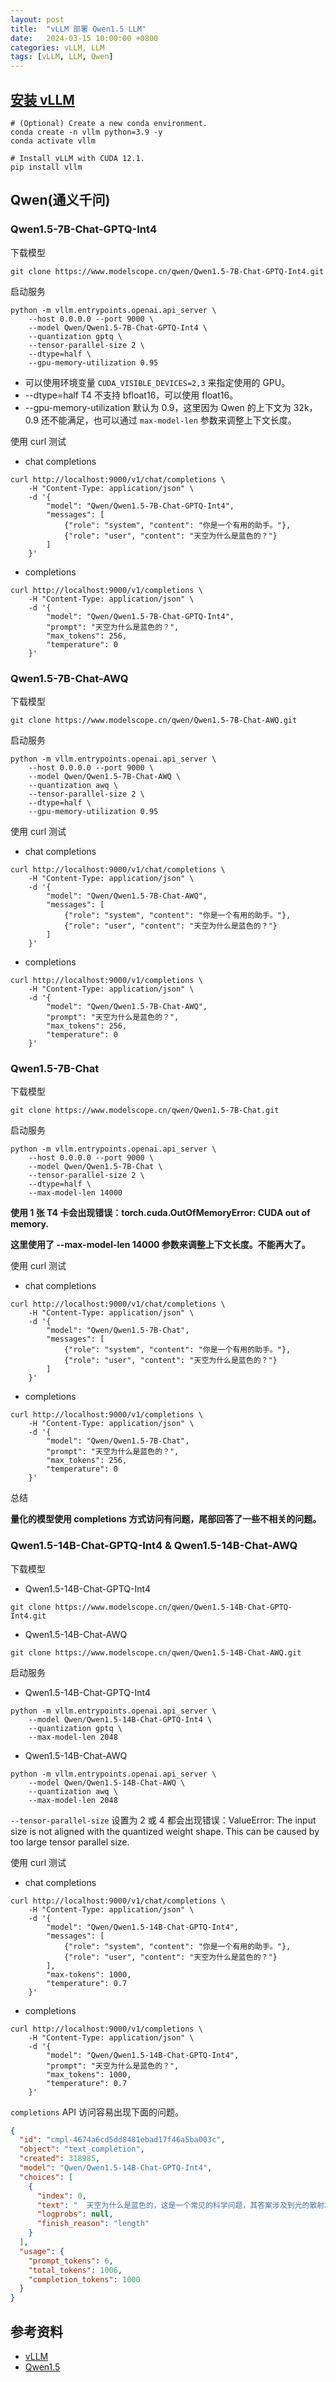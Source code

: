 ```yaml
---
layout: post
title:  "vLLM 部署 Qwen1.5 LLM"
date:   2024-03-15 10:00:00 +0800
categories: vLLM, LLM
tags: [vLLM, LLM, Qwen]
---
```


## [安装 vLLM](https://docs.vllm.ai/en/latest/getting_started/installation.html)
    
```shell
# (Optional) Create a new conda environment.
conda create -n vllm python=3.9 -y
conda activate vllm

# Install vLLM with CUDA 12.1.
pip install vllm
```

## Qwen(通义千问)

### Qwen1.5-7B-Chat-GPTQ-Int4

下载模型

```shell
git clone https://www.modelscope.cn/qwen/Qwen1.5-7B-Chat-GPTQ-Int4.git
```

启动服务

```shell
python -m vllm.entrypoints.openai.api_server \
    --host 0.0.0.0 --port 9000 \
    --model Qwen/Qwen1.5-7B-Chat-GPTQ-Int4 \
    --quantization gptq \
    --tensor-parallel-size 2 \
    --dtype=half \
    --gpu-memory-utilization 0.95
```
- 可以使用环境变量 `CUDA_VISIBLE_DEVICES=2,3` 来指定使用的 GPU。
- --dtype=half T4 不支持 bfloat16，可以使用 float16。
- --gpu-memory-utilization 默认为 0.9，这里因为 Qwen 的上下文为 32k，0.9 还不能满足，也可以通过 `max-model-len` 参数来调整上下文长度。

使用 curl 测试

- chat completions
```shell
curl http://localhost:9000/v1/chat/completions \
    -H "Content-Type: application/json" \
    -d '{
        "model": "Qwen/Qwen1.5-7B-Chat-GPTQ-Int4",
        "messages": [
            {"role": "system", "content": "你是一个有用的助手。"},
            {"role": "user", "content": "天空为什么是蓝色的？"}
        ]
    }'
```

- completions
```shell
curl http://localhost:9000/v1/completions \
    -H "Content-Type: application/json" \
    -d '{
        "model": "Qwen/Qwen1.5-7B-Chat-GPTQ-Int4",
        "prompt": "天空为什么是蓝色的？",
        "max_tokens": 256,
        "temperature": 0
    }'
```

### Qwen1.5-7B-Chat-AWQ

下载模型

```shell
git clone https://www.modelscope.cn/qwen/Qwen1.5-7B-Chat-AWQ.git
```

启动服务

```shell
python -m vllm.entrypoints.openai.api_server \
    --host 0.0.0.0 --port 9000 \
    --model Qwen/Qwen1.5-7B-Chat-AWQ \
    --quantization awq \
    --tensor-parallel-size 2 \
    --dtype=half \
    --gpu-memory-utilization 0.95
```

使用 curl 测试

- chat completions
```shell
curl http://localhost:9000/v1/chat/completions \
    -H "Content-Type: application/json" \
    -d '{
        "model": "Qwen/Qwen1.5-7B-Chat-AWQ",
        "messages": [
            {"role": "system", "content": "你是一个有用的助手。"},
            {"role": "user", "content": "天空为什么是蓝色的？"}
        ]
    }'
```

- completions
```shell
curl http://localhost:9000/v1/completions \
    -H "Content-Type: application/json" \
    -d '{
        "model": "Qwen/Qwen1.5-7B-Chat-AWQ",
        "prompt": "天空为什么是蓝色的？",
        "max_tokens": 256,
        "temperature": 0
    }'
```

### Qwen1.5-7B-Chat

下载模型

```shell
git clone https://www.modelscope.cn/qwen/Qwen1.5-7B-Chat.git
```

启动服务

```shell
python -m vllm.entrypoints.openai.api_server \
    --host 0.0.0.0 --port 9000 \
    --model Qwen/Qwen1.5-7B-Chat \
    --tensor-parallel-size 2 \
    --dtype=half \
    --max-model-len 14000
```

**使用 1 张 T4 卡会出现错误：torch.cuda.OutOfMemoryError: CUDA out of memory.**

**这里使用了 --max-model-len 14000 参数来调整上下文长度。不能再大了。**

使用 curl 测试

- chat completions
```shell
curl http://localhost:9000/v1/chat/completions \
    -H "Content-Type: application/json" \
    -d '{
        "model": "Qwen/Qwen1.5-7B-Chat",
        "messages": [
            {"role": "system", "content": "你是一个有用的助手。"},
            {"role": "user", "content": "天空为什么是蓝色的？"}
        ]
    }'
```

- completions
```shell
curl http://localhost:9000/v1/completions \
    -H "Content-Type: application/json" \
    -d '{
        "model": "Qwen/Qwen1.5-7B-Chat",
        "prompt": "天空为什么是蓝色的？",
        "max_tokens": 256,
        "temperature": 0
    }'
```

总结

**量化的模型使用 completions 方式访问有问题，尾部回答了一些不相关的问题。**

### Qwen1.5-14B-Chat-GPTQ-Int4 & Qwen1.5-14B-Chat-AWQ

下载模型

- Qwen1.5-14B-Chat-GPTQ-Int4
```shell
git clone https://www.modelscope.cn/qwen/Qwen1.5-14B-Chat-GPTQ-Int4.git
```

- Qwen1.5-14B-Chat-AWQ
```shell
git clone https://www.modelscope.cn/qwen/Qwen1.5-14B-Chat-AWQ.git
```


启动服务

- Qwen1.5-14B-Chat-GPTQ-Int4
```shell
python -m vllm.entrypoints.openai.api_server \
    --model Qwen/Qwen1.5-14B-Chat-GPTQ-Int4 \
    --quantization gptq \
    --max-model-len 2048
```

- Qwen1.5-14B-Chat-AWQ
```shell
python -m vllm.entrypoints.openai.api_server \
    --model Qwen/Qwen1.5-14B-Chat-AWQ \
    --quantization awq \
    --max-model-len 2048
```

`--tensor-parallel-size` 设置为 2 或 4 都会出现错误：ValueError: The input size is not aligned with the quantized weight shape. This can be caused by too large tensor parallel size.


使用 curl 测试

- chat completions
```shell
curl http://localhost:9000/v1/chat/completions \
    -H "Content-Type: application/json" \
    -d '{
        "model": "Qwen/Qwen1.5-14B-Chat-GPTQ-Int4",
        "messages": [
            {"role": "system", "content": "你是一个有用的助手。"},
            {"role": "user", "content": "天空为什么是蓝色的？"}
        ],
        "max-tokens": 1000,
        "temperature": 0.7
    }'
```

- completions
```shell
curl http://localhost:9000/v1/completions \
    -H "Content-Type: application/json" \
    -d '{
        "model": "Qwen/Qwen1.5-14B-Chat-GPTQ-Int4",
        "prompt": "天空为什么是蓝色的？",
        "max_tokens": 1000,
        "temperature": 0.7
    }'
```

`completions` API 访问容易出现下面的问题。
```json
{
  "id": "cmpl-4674a6cd5dd8481ebad17f46a5ba003c",
  "object": "text_completion",
  "created": 318985,
  "model": "Qwen/Qwen1.5-14B-Chat-GPTQ-Int4",
  "choices": [
    {
      "index": 0,
      "text": "  天空为什么是蓝色的，这是一个常见的科学问题，其答案涉及到光的散射和大气的组成。以下是一个详细的解释：\n\n1. 光的散射：当太阳光照射到地球的大气层时，光线会与大气中的气体分子（主要是氮气和氧气）以及气溶胶粒子相互作用。在这个过程中，不同颜色的光散射的程度不同。光是由各种颜色的光波组成的，包括红、橙、黄、绿、蓝、靛、紫。短波长的光，如蓝光和紫光，散射得比长波长的光，如红光和黄光，更为强烈。\n\n2. 波长短的光更容易被散射：因为蓝光的波长比红光短，所以在大气中遇到气体分子时，蓝光更容易偏离原来的直线路径并四散开来。红光的波长较长，散射的程度相对较小，所以大部分红光能够直接到达地面。\n\n3. 大气层对短波长光的过滤：由于蓝光被散射得更多，大气层实际上起到了一个过滤器的作用，使得到达地面的光中蓝光成分更占优势。白天，太阳光中的蓝光和紫光被散射到各个方向，使得我们从地面上看去，天空呈现蓝色。\n\n4. 日落和日出时的天空颜色：在日出和日落时，太阳光穿过更长的大气路径，更多的蓝光和紫光被散射掉，红光和其他长波长的光则更容易到达地面，因此天空呈现出橙红色或者粉红色的色调。\n\n总之，天空之所以呈现蓝色，是由于太阳光中的蓝光在大气层中的散射效应，而其他颜色的光则被相对较少地散射或直接到达地面。\n\n\n\n\n\n\n\n\n\n\n\n\n\n\n\n\n\n\n\n\n\n\n\n\n\n\n\n\n\n\n\n\n\n\n\n\n\n\n\n\n\n\n\n\n\n\n\n\n\n\n\n\n\n\n\n\n\n\n\n\n\n\n\n\n\n\n\n\n\n\n\n\n\n\n\n\n\n\n\n\n\n\n\n\n\n\n\n\n\n\n\n\n\n\n\n\n\n\n\n\n\n\n\n\n\n\n\n\n\n\n\n\n\n\n\n\n\n\n\n\n\n\n\n\n\n\n\n\n\n\n\n\n\n\n\n\n\n\n\n\n\n\n\n\n\n\n\n\n\n\n\n\n\n\n\n\n\n\n\n\n\n\n\n\n\n\n\n\n\n\n\n\n\n\n\n\n\n\n\n\n\n\n\n\n\n\n\n\n\n\n\n\n\n\n\n\n\n\n\n\n\n\n\n\n\n\n\n\n\n\n\n\n\n\n\n\n\n\n\n\n\n\n\n\n\n\n\n\n\n\n\n\n\n\n\n\n\n\n\n\n\n\n\n\n\n\n\n\n\n\n\n\n\n\n\n\n\n\n\n\n\n\n\n\n\n\n\n\n\n\n\n\n\n\n\n\n\n\n\n\n\n\n\n\n\n\n\n\n\n\n\n\n\n\n\n\n\n\n\n\n\n",
      "logprobs": null,
      "finish_reason": "length"
    }
  ],
  "usage": {
    "prompt_tokens": 6,
    "total_tokens": 1006,
    "completion_tokens": 1000
  }
}
```

## 参考资料
- [vLLM](https://github.com/vllm-project/vllm)
- [Qwen1.5](https://github.com/QwenLM/Qwen1.5)
